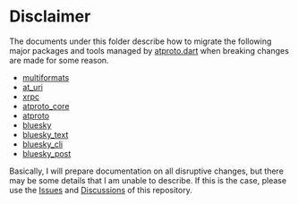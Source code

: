 # Disclaimer

The documents under this folder describe how to migrate
the following major packages and tools managed by [atproto.dart](https://github.com/myConsciousness/atproto.dart)
when breaking changes are made for some reason.

- [multiformats](https://github.com/myConsciousness/atproto.dart/tree/main/packages/multiformats)
- [at_uri](https://github.com/myConsciousness/atproto.dart/tree/main/packages/at_uri)
- [xrpc](https://github.com/myConsciousness/atproto.dart/tree/main/packages/xrpc)
- [atproto_core](https://github.com/myConsciousness/atproto.dart/tree/main/packages/atproto_core)
- [atproto](https://github.com/myConsciousness/atproto.dart/tree/main/packages/atproto)
- [bluesky](https://github.com/myConsciousness/atproto.dart/tree/main/packages/bluesky)
- [bluesky_text](https://github.com/myConsciousness/atproto.dart/tree/main/packages/bluesky_text)
- [bluesky_cli](https://github.com/myConsciousness/atproto.dart/tree/main/packages/bluesky_cli)
- [bluesky_post](https://github.com/myConsciousness/atproto.dart/tree/main/packages/bluesky_post)

Basically, I will prepare documentation on all disruptive changes, but there may be some details
that I am unable to describe. If this is the case, please use the [Issues](https://github.com/myConsciousness/atproto.dart/issues) and [Discussions](https://github.com/myConsciousness/atproto.dart/discussions)
of this repository.
